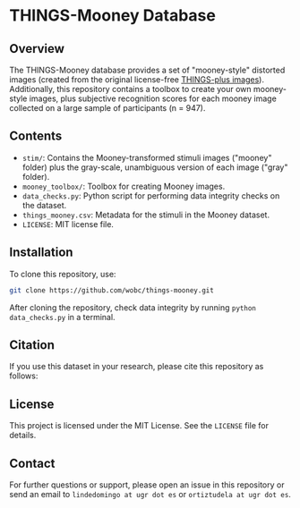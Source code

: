 
# THINGS-Mooney Database

## Overview
The THINGS-Mooney database provides a set of "mooney-style" distorted images (created from the original license-free [THINGS-plus images](https://osf.io/jum2f/)). Additionally, this repository contains a toolbox to create your own mooney-style images, plus subjective recognition scores for each mooney image collected on a large sample of participants (n = 947).

## Contents
- `stim/`: Contains the Mooney-transformed stimuli images ("mooney" folder) plus the gray-scale, unambiguous version of each image ("gray" folder).
- `mooney_toolbox/`: Toolbox for creating Mooney images.
- `data_checks.py`: Python script for performing data integrity checks on the dataset.
- `things_mooney.csv`: Metadata for the stimuli in the Mooney dataset.
- `LICENSE`: MIT license file.

## Installation
To clone this repository, use:
```bash
git clone https://github.com/wobc/things-mooney.git
```

After cloning the repository, check data integrity by running `python data_checks.py` in a terminal.

## Citation

If you use this dataset in your research, please cite this repository as follows:



## License
This project is licensed under the MIT License. See the `LICENSE` file for details.

## Contact
For further questions or support, please open an issue in this repository or send an email to `lindedomingo at ugr dot es` or `ortiztudela at ugr dot es`.


